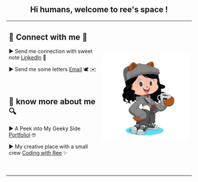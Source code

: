 <h2 align="center"> Hi humans, welcome to <b>ree's space</b> ! </h2>

<div align="center"> 
<table>
  <tr>
    <td width="50%" > 
      <h2>🤝 Connect with me 🤝</h2>
      <p>► Send me connection with sweet note <a href="https://www.linkedin.com/in/riya-rajput-23400a200/" target="_blank" >LinkedIn</a> 💌</p>
      <p>► Send me some letters <a href="mailto:rajputriya930@gmail.com" target="_blank" >Email</a> 🕊️ ✉️</p>
      <br>
      <h2> 📖 know more about me 🔍 </h2>
      <p>► A Peek into My Geeky Side <a href="https://riya-portfolio-3-0.netlify.app/" target="_blank" >Portfoliol</a> 🤓 </p>
      <p>► My creative place with a small crew <a href="https://www.youtube.com/@codewithree930?sub_confirmation=1" target="_blank" >Coding with Ree</a> ✨ </p>
            <br>
<br>
    </td width="50%">
    <td>
      <img  style="width:100%; height:auto;" src="https://github.com/reerajput930/reerajput930/blob/58be98c7bca2eee51ce8f421cf2c0a8d0ca0d650/mini_ree.png" width="250">
    </td>
  </tr>
</table>

</div>
